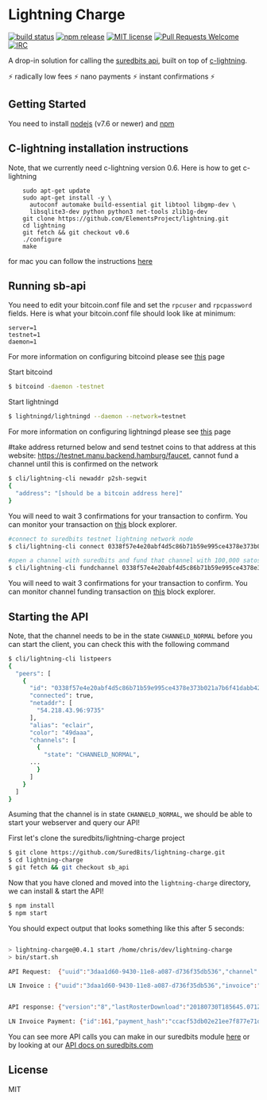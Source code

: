 # Lightning Charge

[![build status](https://api.travis-ci.org/ElementsProject/lightning-charge.svg)](https://travis-ci.org/ElementsProject/lightning-charge)
[![npm release](https://img.shields.io/npm/v/lightning-charge.svg)](https://www.npmjs.com/package/lightning-charge)
[![MIT license](https://img.shields.io/github/license/elementsproject/lightning-charge.svg)](https://github.com/ElementsProject/lightning-charge/blob/master/LICENSE)
[![Pull Requests Welcome](https://img.shields.io/badge/PRs-welcome-brightgreen.svg)](http://makeapullrequest.com)
[![IRC](https://img.shields.io/badge/chat-on%20freenode-brightgreen.svg)](https://webchat.freenode.net/?channels=lightning-charge)


A drop-in solution for calling the [suredbits api](https://suredbits.com), built on top of [c-lightning](https://github.com/ElementsProject/lightning).

:zap: radically low fees :zap: nano payments :zap: instant confirmations :zap:

## Getting Started

You need to install [nodejs](https://nodejs.org/en/) (v7.6 or newer) and [npm](https://www.npmjs.com/get-npm)

## C-lightning installation instructions
Note, that we currently need c-lightning version 0.6. Here is how to get c-lightning
```
    sudo apt-get update
    sudo apt-get install -y \
      autoconf automake build-essential git libtool libgmp-dev \
      libsqlite3-dev python python3 net-tools zlib1g-dev
    git clone https://github.com/ElementsProject/lightning.git
    cd lightning
    git fetch && git checkout v0.6
    ./configure
    make
```

for mac you can follow the instructions [here](https://github.com/ElementsProject/lightning/blob/master/doc/INSTALL.md#to-build-on-macos)

## Running sb-api
You need to edit your bitcoin.conf file and set the `rpcuser` and `rpcpassword` fields. Here is what your bitcoin.conf file should look like at minimum:
```
server=1
testnet=1
daemon=1
```

For more information on configuring bitcoind please see [this](https://en.bitcoin.it/wiki/Running_Bitcoin) page

Start bitcoind
```bash
$ bitcoind -daemon -testnet
```

Start lightningd
```bash
$ lightningd/lightningd --daemon --network=testnet
```

For more information on configuring lightningd please see [this](https://github.com/elementsProject/lightning#configuration-file) page

#take address returned below and send testnet coins to that address at this website: https://testnet.manu.backend.hamburg/faucet, cannot fund a channel until this is confirmed on the network
```bash
$ cli/lightning-cli newaddr p2sh-segwit
{
  "address": "[should be a bitcoin address here]"
}
```

You will need to wait 3 confirmations for your transaction to confirm. You can monitor your transaction on [this](https://testnet.smartbit.com.au/) block explorer.

```bash
#connect to suredbits testnet lightning network node
$ cli/lightning-cli connect 0338f57e4e20abf4d5c86b71b59e995ce4378e373b021a7b6f41dabb42d3aad069@ln.test.suredbits.com

#open a channel with suredbits and fund that channel with 100,000 satoshis, note you need 1 confirmation on your testnet tx
$ cli/lightning-cli fundchannel 0338f57e4e20abf4d5c86b71b59e995ce4378e373b021a7b6f41dabb42d3aad069 100000

```

You will need to wait 3 confirmations for your transaction to confirm. You can monitor channel funding transaction on [this](https://testnet.smartbit.com.au/) block explorer.

## Starting the API
Note, that the channel needs to be in the state `CHANNELD_NORMAL` before you can start the client, you can check this with the following command
```bash 
$ cli/lightning-cli listpeers
{
  "peers": [
    {
      "id": "0338f57e4e20abf4d5c86b71b59e995ce4378e373b021a7b6f41dabb42d3aad069", 
      "connected": true, 
      "netaddr": [
        "54.218.43.96:9735"
      ], 
      "alias": "eclair", 
      "color": "49daaa", 
      "channels": [
        {
          "state": "CHANNELD_NORMAL", 
	  ...
        }
      ]
    }
  ]
}
```

Asuming that the channel is in state `CHANNELD_NORMAL`, we should be able to start your webserver and query our API!

First let's clone the suredbits/lightning-charge project

```bash 
$ git clone https://github.com/SuredBits/lightning-charge.git
$ cd lightning-charge
$ git fetch && git checkout sb_api
```

Now that you have cloned and moved into the `lightning-charge` directory, we can install & start the API!
```bash
$ npm install
$ npm start 
```

You should expect output that looks something like this after 5 seconds:
```bash 

> lightning-charge@0.4.1 start /home/chris/dev/lightning-charge
> bin/start.sh

API Request:  {"uuid":"3daa1d60-9430-11e8-a087-d736f35db536","channel":"info"}

LN Invoice : {"uuid":"3daa1d60-9430-11e8-a087-d736f35db536","invoice":"lntb10n1pd476tzpp5ejk020ds9cs7ulu80ecahnzwl6ngkym8kyl7a7n8h9ycguk8rzxsdqqxqrrssg09q7ya3vnec33z8rreynjkuse5frzws7rh505f2ucktv89tj0fykjvwpd68nczyejysrmtv7m5tv6d65has8we3tmyfjly0p2m02hsq4ygsxe"}


API response: {"version":"8","lastRosterDownload":"20180730T185645.071Z","seasonType":"Regular","seasonYear":2017,"week":"NflWeek17"}

LN Invoice Payment: {"id":161,"payment_hash":"ccacf53db02e21ee7f877e71dbcc4efea68b1367b13feefa67b9498472c7188d","destination":"0338f57e4e20abf4d5c86b71b59e995ce4378e373b021a7b6f41dabb42d3aad069","msatoshi":1000,"msatoshi_sent":1002,"timestamp":1532979555,"created_at":1532979555,"status":"complete","payment_preimage":"cd5b2a1fcab30e5f267b99e76bff5392217bf4dbcfa148c80bf77c5cd43ea331","getroute_tries":1,"sendpay_tries":1,"route":[{"id":"0338f57e4e20abf4d5c86b71b59e995ce4378e373b021a7b6f41dabb42d3aad069","channel":"1356054:2387:0","msatoshi":1002,"delay":9}],"failures":[]}

```

You can see more API calls you can make in our suredbits module [here](https://github.com/SuredBits/lightning-charge/blob/sb_api/src/sb_websocket_client.js) or by looking at our [API docs on suredbits.com](https://suredbits.com/api)

## License

MIT
